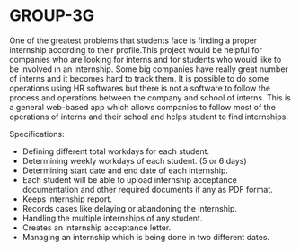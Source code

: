 # GROUP-3G
One of the greatest problems that students face is finding a proper internship accordıng to their profile.This project would be helpful for companies who are looking for interns and for students who would like to be involved ın an internship.
Some big companies have really great number of interns and it becomes hard to track them. 
It is possible to do some operations using HR softwares but there is not a software to follow 
the process and operations between the company and school of interns. This is a general 
web-based app which allows companies to follow most of the operations of interns and their school and helps student to find internships.

Specifications:

- Defining different total workdays for each student.
- Determining weekly workdays of each student. (5 or 6 days)
- Determining start date and end date of each internship.
- Each student will be able to upload internship acceptance documentation and other required documents if any as PDF format.
- Keeps internship report.
- Records cases like delaying or abandoning the internship.
- Handling the multiple internships of any student.
- Creates an internship acceptance letter.
- Managing an internship which is being done in two different dates.
